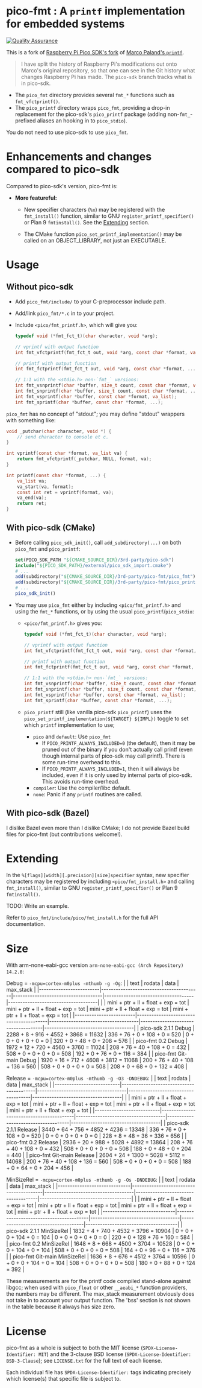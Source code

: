 <!--
  Copyright (c) 2014-2015, 2017-2021  Marco Paland (info@paland.com)
  SPDX-License-Identifier: MIT

  Copyright (c) 2025  Luke T. Shumaker
  SPDX-License-Identifier: BSD-3-Clause
  -->

# pico-fmt : A `printf` implementation for embedded systems

[![Quality Assurance](https://github.com/LukeShu/pico-fmt/actions/workflows/qa.yml/badge.svg)](https://github.com/LukeShu/pico-fmt/actions/workflows/qa.yml)

This is a fork of [Raspberry Pi Pico SDK's
fork](https://github.com/raspberrypi/pico-sdk/tree/master/src/rp2_common/pico_printf)
of [Marco Paland's `printf`](https://github.com/mpaland/printf).

> I have split the history of Raspberry Pi's modifications out onto
> Marco's original repository, so that one can see in the Git history
> what changes Raspberry Pi has made.  The `pico-sdk` branch tracks
> what is in pico-sdk.

 - The `pico_fmt` directory provides several `fmt_*` functions such as
  `fmt_vfctprintf()`.
 - The `pico_printf` directory wraps `pico_fmt`, providing a drop-in
   replacement for the pico-sdk's `pico_printf` package (adding
   non-`fmt_`-prefixed aliases an hooking in to `pico_stdio`).

You do not need to use pico-sdk to use `pico_fmt`.

# Enhancements and changes compared to pico-sdk

Compared to pico-sdk's version, pico-fmt is:

 - **More featureful:**

    + New specifier characters (`%x`) may be registered with the
      `fmt_install()` function, similar to GNU
      `register_printf_specifier()` or Plan 9 `fmtinstall()`.  See the
      [Extending](#extending) section.

    + The CMake function `pico_set_printf_implementation()` may be
      called on an OBJECT_LIBRARY, not just an EXECUTABLE.

# Usage

## Without pico-sdk

 - Add `pico_fmt/include/` to your C-preprocessor include path.
 - Add/link `pico_fmt/*.c` in to your project.
 - Include `<pico/fmt_printf.h>`, which will give you:

   ```c
   typedef void (*fmt_fct_t)(char character, void *arg);

   // vprintf with output function
   int fmt_vfctprintf(fmt_fct_t out, void *arg, const char *format, va_list va);

   // printf with output function
   int fmt_fctprintf(fmt_fct_t out, void *arg, const char *format, ...);

   // 1:1 with the <stdio.h> non-`fmt_` versions:
   int fmt_vsnprintf(char *buffer, size_t count, const char *format, va_list);
   int fmt_snprintf(char *buffer, size_t count, const char *format, ...);
   int fmt_vsprintf(char *buffer, const char *format, va_list);
   int fmt_sprintf(char *buffer, const char *format, ...);
   ```

`pico_fmt` has no concept of "stdout"; you may define "stdout"
wrappers with something like:

```c
void _putchar(char character, void *) {
    // send character to console et c.
}

int vprintf(const char *format, va_list va) {
    return fmt_vfctprintf(_putchar, NULL, format, va);
}

int printf(const char *format, ...) {
    va_list va;
    va_start(va, format);
    const int ret = vprintf(format, va);
    va_end(va);
    return ret;
}
```

## With pico-sdk (CMake)

 - Before calling `pico_sdk_init()`, call `add_subdirectory(...)` on
   both `pico_fmt` and `pico_printf`:
   ```cmake
   set(PICO_SDK_PATH "${CMAKE_SOURCE_DIR}/3rd-party/pico-sdk")
   include("${PICO_SDK_PATH}/external/pico_sdk_import.cmake")
   # ...
   add(subdirectory("${CMAKE_SOURCE_DIR}/3rd-party/pico-fmt/pico_fmt")
   add(subdirectory("${CMAKE_SOURCE_DIR}/3rd-party/pico-fmt/pico_printf")
   # ...
   pico_sdk_init()
   ```

 - You may use `pico_fmt` either by including `<pico/fmt_printf.h>`
   and using the `fmt_*` functions, or by using the usual
   `pico_printf`/`pico_stdio`:

    * `<pico/fmt_printf.h>` gives you:
      ```c
      typedef void (*fmt_fct_t)(char character, void *arg);

      // vprintf with output function
      int fmt_vfctprintf(fmt_fct_t out, void *arg, const char *format, va_list va);

      // printf with output function
      int fmt_fctprintf(fmt_fct_t out, void *arg, const char *format, ...);

      // 1:1 with the <stdio.h> non-`fmt_` versions:
      int fmt_vsnprintf(char *buffer, size_t count, const char *format, va_list);
      int fmt_snprintf(char *buffer, size_t count, const char *format, ...);
      int fmt_vsprintf(char *buffer, const char *format, va_list);
      int fmt_sprintf(char *buffer, const char *format, ...);
      ```

    * `pico_printf` still (like vanilla pico-sdk `pico_printf`) uses
      the `pico_set_printf_implementation(${TARGET} ${IMPL})` toggle
      to set which `printf` implementation to use;
       + `pico` and `default`: Use `pico_fmt`
          - If `PICO_PRINTF_ALWAYS_INCLUDED=0` (the default), then it
            may be pruned out of the binary if you don't actually call
            printf (even though internal parts of pico-sdk may call
            printf).  There is some run-time overhead to this.
          - If `PICO_PRINTF_ALWAYS_INCLUDED=1`, then it will always be
            included, even if it is only used by internal parts of
            pico-sdk.  This avoids run-time overhead.
       + `compiler`: Use the compiler/libc default.
       + `none`: Panic if any `printf` routines are called.

## With pico-sdk (Bazel)

I dislike Bazel even more than I dislike CMake; I do not provide Bazel
build files for pico-fmt (but contributions welcome!).

# Extending

In the `%[flags][width][.precision][size]specifier` syntax, new
specifier characters may be registered by including
`<pico/fmt_install.h>` and calling `fmt_install()`, similar to GNU
`register_printf_specifier()` or Plan 9 `fmtinstall()`.

TODO: Write an example.

Refer to `pico_fmt/include/pico/fmt_install.h` for the full API
documentation.

# Size

<!-- BEGIN ./build-aux/measure output -->
With arm-none-eabi-gcc version `arm-none-eabi-gcc (Arch Repository) 14.2.0`:

  Debug = `-mcpu=cortex-m0plus -mthumb -g -Og`:
  |                         |                  text                   |               rodata                |                data                 |              max_stack              |
  |-------------------------|-----------------------------------------|-------------------------------------|-------------------------------------|-------------------------------------|
  |                         | mini + ptr +  ll + float +  exp =   tot | mini + ptr + ll + float + exp = tot | mini + ptr + ll + float + exp = tot | mini + ptr + ll + float + exp = tot |
  |-------------------------|-----------------------------------------|-------------------------------------|-------------------------------------|-------------------------------------|
  | pico-sdk 2.1.1 Debug    | 2288 +   8 + 916 +  4552 + 3868 = 11632 |  336 +  76 +  0 +   108 +   0 = 520 |    0 +   0 +  0 +     0 +   0 =   0 |  320 +   0 + 48 +     0 + 208 = 576 |
  | pico-fmt 0.2 Debug      | 1972 +  12 + 720 +  4560 + 3760 = 11024 |  208 +  76 + 40 +   108 +   0 = 432 |  508 +   0 +  0 +     0 +   0 = 508 |  192 +   0 + 76 +     0 + 116 = 384 |
  | pico-fmt Git-main Debug | 1920 +  16 + 712 +  4608 + 3812 = 11068 |  200 +  76 + 40 +   108 + 136 = 560 |  508 +   0 +  0 +     0 +   0 = 508 |  208 +   0 + 68 +     0 + 132 = 408 |

  Release = `-mcpu=cortex-m0plus -mthumb -g -O3 -DNDEBUG`:
  |                           |                   text                   |               rodata                |                data                 |              max_stack              |
  |---------------------------|------------------------------------------|-------------------------------------|-------------------------------------|-------------------------------------|
  |                           | mini + ptr +   ll + float +  exp =   tot | mini + ptr + ll + float + exp = tot | mini + ptr + ll + float + exp = tot | mini + ptr + ll + float + exp = tot |
  |---------------------------|------------------------------------------|-------------------------------------|-------------------------------------|-------------------------------------|
  | pico-sdk 2.1.1 Release    | 3440 +  64 +  756 +  4852 + 4236 = 13348 |  336 +  76 +  0 +   108 +   0 = 520 |    0 +   0 +  0 +     0 +   0 =   0 |  228 +   8 + 48 +    36 + 336 = 656 |
  | pico-fmt 0.2 Release      | 2936 +  20 +  988 +  5028 + 4892 = 13864 |  208 +  76 + 40 +   108 +   0 = 432 |  508 +   0 +  0 +     0 +   0 = 508 |  188 +   0 + 48 +     0 + 204 = 440 |
  | pico-fmt Git-main Release | 2604 +  24 + 1300 +  5028 + 5112 = 14068 |  200 +  76 + 40 +   108 + 136 = 560 |  508 +   0 +  0 +     0 +   0 = 508 |  188 +   0 + 64 +     0 + 204 = 456 |

  MinSizeRel = `-mcpu=cortex-m0plus -mthumb -g -Os -DNDEBUG`:
  |                              |                  text                   |               rodata                |                data                 |              max_stack               |
  |------------------------------|-----------------------------------------|-------------------------------------|-------------------------------------|--------------------------------------|
  |                              | mini + ptr +  ll + float +  exp =   tot | mini + ptr + ll + float + exp = tot | mini + ptr + ll + float + exp = tot | mini + ptr +  ll + float + exp = tot |
  |------------------------------|-----------------------------------------|-------------------------------------|-------------------------------------|--------------------------------------|
  | pico-sdk 2.1.1 MinSizeRel    | 1832 +   4 + 740 +  4532 + 3796 = 10904 |    0 +   0 +  0 +   104 +   0 = 104 |    0 +   0 +  0 +     0 +   0 =   0 |  220 +   0 + 128 +    76 + 160 = 584 |
  | pico-fmt 0.2 MinSizeRel      | 1648 +   8 + 668 +  4500 + 3704 = 10528 |    0 +   0 +  0 +   104 +   0 = 104 |  508 +   0 +  0 +     0 +   0 = 508 |  164 +   0 +  96 +     0 + 116 = 376 |
  | pico-fmt Git-main MinSizeRel | 1636 +   8 + 676 +  4512 + 3764 = 10596 |    0 +   0 +  0 +   104 +   0 = 104 |  508 +   0 +  0 +     0 +   0 = 508 |  180 +   0 +  88 +     0 + 124 = 392 |
<!-- END ./build-aux/measure output -->

These measurements are for the printf code compiled stand-alone
against libgcc; when used with `pico_float` or other `__aeabi_*`
function providers, the numbers may be different.  The max_stack
measurement obviously does not take in to account your output
function.  The 'bss' section is not shown in the table because it
always has size zero.

# License

pico-fmt as a whole is subject to both the MIT license
(`SPDX-License-Identifier: MIT`) and the 3-clause BSD license
(`SPDX-License-Identifier: BSD-3-Clause`); see `LICENSE.txt` for the
full text of each license.

Each individual file has `SPDX-License-Identifier:` tags indicating
precisely which license(s) that specific file is subject to.
